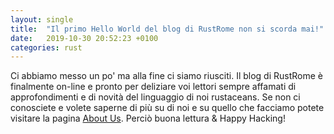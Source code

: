 ```yaml
---
layout: single
title:  "Il primo Hello World del blog di RustRome non si scorda mai!"
date:   2019-10-30 20:52:23 +0100
categories: rust
---
```

Ci abbiamo messo un po' ma alla fine ci siamo riusciti.
Il blog di RustRome è finalmente on-line e pronto per deliziare voi lettori sempre affamati di approfondimenti e di novità del linguaggio di noi rustaceans.
Se non ci conosciete e volete saperne di più su di noi e su quello che facciamo potete visitare la pagina [About Us](/aboutus/).
Perciò buona lettura & Happy Hacking!
